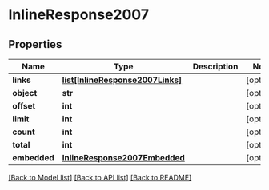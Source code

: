 # InlineResponse2007

## Properties
Name | Type | Description | Notes
------------ | ------------- | ------------- | -------------
**links** | [**list[InlineResponse2007Links]**](InlineResponse2007Links.md) |  | [optional] 
**object** | **str** |  | [optional] 
**offset** | **int** |  | [optional] 
**limit** | **int** |  | [optional] 
**count** | **int** |  | [optional] 
**total** | **int** |  | [optional] 
**embedded** | [**InlineResponse2007Embedded**](InlineResponse2007Embedded.md) |  | [optional] 

[[Back to Model list]](../README.md#documentation-for-models) [[Back to API list]](../README.md#documentation-for-api-endpoints) [[Back to README]](../README.md)


